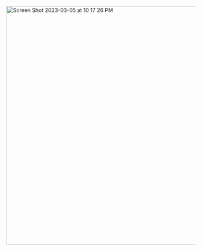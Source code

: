 
<img width="634" alt="Screen Shot 2023-03-05 at 10 17 26 PM" src="https://user-images.githubusercontent.com/73077953/223033506-3b8fbf22-f177-404c-9876-5225439aed4b.png">
